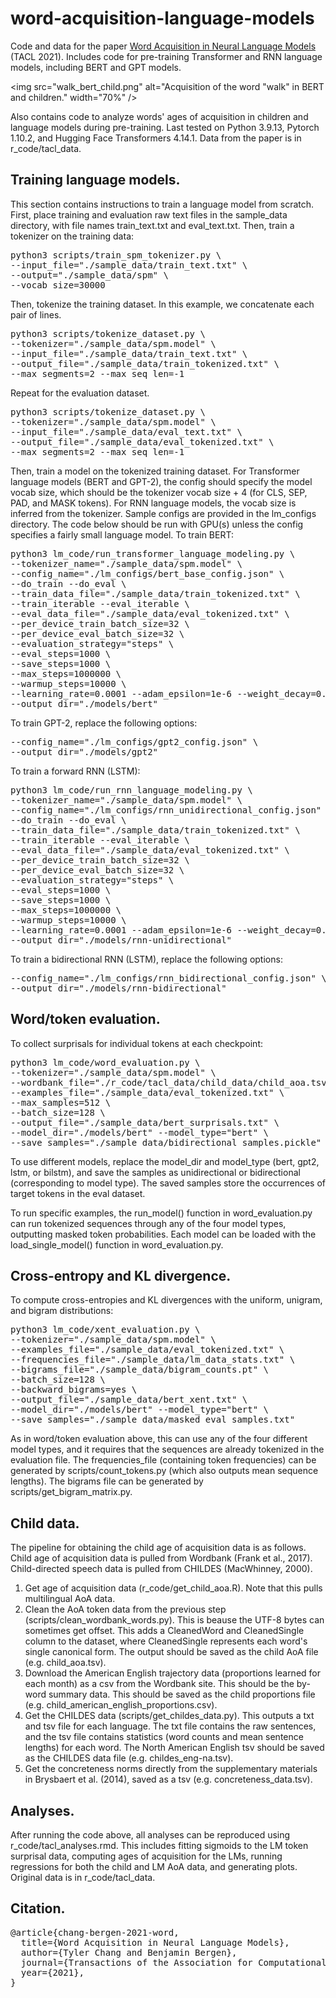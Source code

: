 # word-acquisition-language-models
Code and data for the paper [Word Acquisition in Neural Language Models](https://arxiv.org/abs/2110.02406) (TACL 2021).
Includes code for pre-training Transformer and RNN language models, including BERT and GPT models.

<img src="walk_bert_child.png" alt="Acquisition of the word "walk" in BERT and children." width="70%" />

Also contains code to analyze words' ages of acquisition in children and language models during pre-training.
Last tested on Python 3.9.13, Pytorch 1.10.2, and Hugging Face Transformers 4.14.1.
Data from the paper is in r_code/tacl_data.

## Training language models.
This section contains instructions to train a language model from scratch.
First, place training and evaluation raw text files in the sample_data directory, with file names train_text.txt and eval_text.txt.
Then, train a tokenizer on the training data:
<pre>
python3 scripts/train_spm_tokenizer.py \
--input_file="./sample_data/train_text.txt" \
--output="./sample_data/spm" \
--vocab_size=30000
</pre>
Then, tokenize the training dataset.
In this example, we concatenate each pair of lines.
<pre>
python3 scripts/tokenize_dataset.py \
--tokenizer="./sample_data/spm.model" \
--input_file="./sample_data/train_text.txt" \
--output_file="./sample_data/train_tokenized.txt" \
--max_segments=2 --max_seq_len=-1
</pre>
Repeat for the evaluation dataset.
<pre>
python3 scripts/tokenize_dataset.py \
--tokenizer="./sample_data/spm.model" \
--input_file="./sample_data/eval_text.txt" \
--output_file="./sample_data/eval_tokenized.txt" \
--max_segments=2 --max_seq_len=-1
</pre>
Then, train a model on the tokenized training dataset.
For Transformer language models (BERT and GPT-2), the config should specify the model vocab size, which should be the tokenizer vocab size + 4 (for CLS, SEP, PAD, and MASK tokens).
For RNN language models, the vocab size is inferred from the tokenizer.
Sample configs are provided in the lm_configs directory.
The code below should be run with GPU(s) unless the config specifies a fairly small language model.
To train BERT:
<pre>
python3 lm_code/run_transformer_language_modeling.py \
--tokenizer_name="./sample_data/spm.model" \
--config_name="./lm_configs/bert_base_config.json" \
--do_train --do_eval \
--train_data_file="./sample_data/train_tokenized.txt" \
--train_iterable --eval_iterable \
--eval_data_file="./sample_data/eval_tokenized.txt" \
--per_device_train_batch_size=32 \
--per_device_eval_batch_size=32 \
--evaluation_strategy="steps" \
--eval_steps=1000 \
--save_steps=1000 \
--max_steps=1000000 \
--warmup_steps=10000 \
--learning_rate=0.0001 --adam_epsilon=1e-6 --weight_decay=0.01 \
--output_dir="./models/bert"
</pre>
To train GPT-2, replace the following options:
<pre>
--config_name="./lm_configs/gpt2_config.json" \
--output_dir="./models/gpt2"
</pre>
To train a forward RNN (LSTM):
<pre>
python3 lm_code/run_rnn_language_modeling.py \
--tokenizer_name="./sample_data/spm.model" \
--config_name="./lm_configs/rnn_unidirectional_config.json" \
--do_train --do_eval \
--train_data_file="./sample_data/train_tokenized.txt" \
--train_iterable --eval_iterable \
--eval_data_file="./sample_data/eval_tokenized.txt" \
--per_device_train_batch_size=32 \
--per_device_eval_batch_size=32 \
--evaluation_strategy="steps" \
--eval_steps=1000 \
--save_steps=1000 \
--max_steps=1000000 \
--warmup_steps=10000 \
--learning_rate=0.0001 --adam_epsilon=1e-6 --weight_decay=0.01 \
--output_dir="./models/rnn-unidirectional"
</pre>
To train a bidirectional RNN (LSTM), replace the following options:
<pre>
--config_name="./lm_configs/rnn_bidirectional_config.json" \
--output_dir="./models/rnn-bidirectional"
</pre>

## Word/token evaluation.
To collect surprisals for individual tokens at each checkpoint:
<pre>
python3 lm_code/word_evaluation.py \
--tokenizer="./sample_data/spm.model" \
--wordbank_file="./r_code/tacl_data/child_data/child_aoa.tsv" \
--examples_file="./sample_data/eval_tokenized.txt" \
--max_samples=512 \
--batch_size=128 \
--output_file="./sample_data/bert_surprisals.txt" \
--model_dir="./models/bert" --model_type="bert" \
--save_samples="./sample_data/bidirectional_samples.pickle"
</pre>
To use different models, replace the model_dir and model_type (bert, gpt2, lstm, or bilstm), and save the samples as unidirectional or bidirectional (corresponding to model type).
The saved samples store the occurrences of target tokens in the eval dataset.

To run specific examples, the run_model() function in word_evaluation.py can run tokenized sequences through any of the four model types, outputting masked token probabilities.
Each model can be loaded with the load_single_model() function in word_evaluation.py.

## Cross-entropy and KL divergence.
To compute cross-entropies and KL divergences with the uniform, unigram, and bigram distributions:
<pre>
python3 lm_code/xent_evaluation.py \
--tokenizer="./sample_data/spm.model" \
--examples_file="./sample_data/eval_tokenized.txt" \
--frequencies_file="./sample_data/lm_data_stats.txt" \
--bigrams_file="./sample_data/bigram_counts.pt" \
--batch_size=128 \
--backward_bigrams=yes \
--output_file="./sample_data/bert_xent.txt" \
--model_dir="./models/bert" --model_type="bert" \
--save_samples="./sample_data/masked_eval_samples.txt"
</pre>
As in word/token evaluation above, this can use any of the four different model types, and it requires that the sequences are already tokenized in the evaluation file.
The frequencies_file (containing token frequencies) can be generated by scripts/count_tokens.py (which also outputs mean sequence lengths).
The bigrams file can be generated by scripts/get_bigram_matrix.py.

## Child data.
The pipeline for obtaining the child age of acquisition data is as follows.
Child age of acquisition data is pulled from Wordbank (Frank et al., 2017).
Child-directed speech data is pulled from CHILDES (MacWhinney, 2000).
1. Get age of acquisition data (r_code/get_child_aoa.R).
Note that this pulls multilingual AoA data.
2. Clean the AoA token data from the previous step (scripts/clean_wordbank_words.py).
This is beause the UTF-8 bytes can sometimes get offset.
This adds a CleanedWord and CleanedSingle column to the dataset, where CleanedSingle represents each word's single canonical form.
The output should be saved as the child AoA file (e.g. child_aoa.tsv).
3. Download the American English trajectory data (proportions learned for each month) as a csv from the Wordbank site.
This should be the by-word summary data.
This should be saved as the child proportions file (e.g. child_american_english_proportions.csv).
4. Get the CHILDES data (scripts/get_childes_data.py).
This outputs a txt and tsv file for each language.
The txt file contains the raw sentences, and the tsv file contains statistics (word counts and mean sentence lengths) for each word.
The North American English tsv should be saved as the CHILDES data file (e.g. childes_eng-na.tsv).
5. Get the concreteness norms directly from the supplementary materials in Brysbaert et al. (2014), saved as a tsv (e.g. concreteness_data.tsv).

## Analyses.
After running the code above, all analyses can be reproduced using r_code/tacl_analyses.rmd.
This includes fitting sigmoids to the LM token surprisal data, computing ages of acquisition for the LMs, running regressions for both the child and LM AoA data, and generating plots.
Original data is in r_code/tacl_data.

## Citation.
<pre>
@article{chang-bergen-2021-word,
  title={Word Acquisition in Neural Language Models},
  author={Tyler Chang and Benjamin Bergen},
  journal={Transactions of the Association for Computational Linguistics},
  year={2021},
}
</pre>
